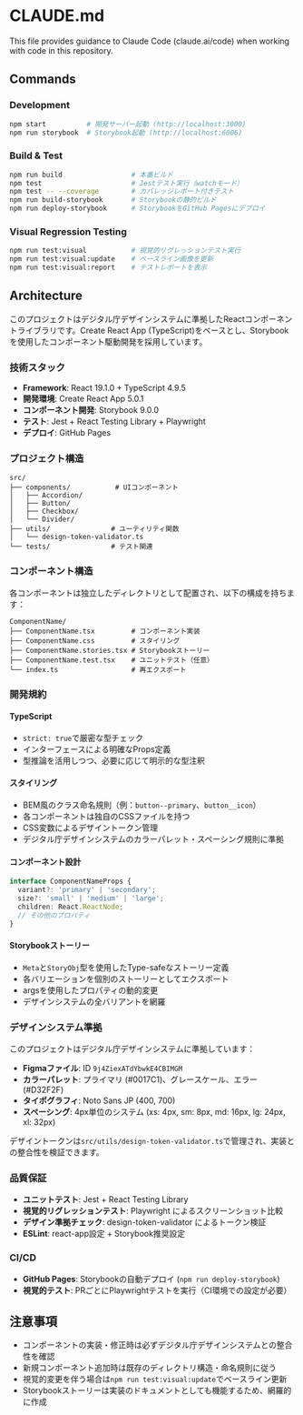 # CLAUDE.md

This file provides guidance to Claude Code (claude.ai/code) when working with code in this repository.

## Commands

### Development

```bash
npm start          # 開発サーバー起動 (http://localhost:3000)
npm run storybook  # Storybook起動 (http://localhost:6006)
```

### Build & Test

```bash
npm run build                 # 本番ビルド
npm test                      # Jestテスト実行（watchモード）
npm test -- --coverage        # カバレッジレポート付きテスト
npm run build-storybook       # Storybookの静的ビルド
npm run deploy-storybook      # StorybookをGitHub Pagesにデプロイ
```

### Visual Regression Testing

```bash
npm run test:visual           # 視覚的リグレッションテスト実行
npm run test:visual:update    # ベースライン画像を更新
npm run test:visual:report    # テストレポートを表示
```

## Architecture

このプロジェクトはデジタル庁デザインシステムに準拠したReactコンポーネントライブラリです。Create React App (TypeScript)をベースとし、Storybookを使用したコンポーネント駆動開発を採用しています。

### 技術スタック

- **Framework**: React 19.1.0 + TypeScript 4.9.5
- **開発環境**: Create React App 5.0.1
- **コンポーネント開発**: Storybook 9.0.0
- **テスト**: Jest + React Testing Library + Playwright
- **デプロイ**: GitHub Pages

### プロジェクト構造

```
src/
├── components/           # UIコンポーネント
│   ├── Accordion/
│   ├── Button/
│   ├── Checkbox/
│   └── Divider/
├── utils/               # ユーティリティ関数
│   └── design-token-validator.ts
└── tests/               # テスト関連
```

### コンポーネント構造

各コンポーネントは独立したディレクトリとして配置され、以下の構成を持ちます：

```
ComponentName/
├── ComponentName.tsx         # コンポーネント実装
├── ComponentName.css         # スタイリング
├── ComponentName.stories.tsx # Storybookストーリー
├── ComponentName.test.tsx    # ユニットテスト（任意）
└── index.ts                  # 再エクスポート
```

### 開発規約

#### TypeScript

- `strict: true`で厳密な型チェック
- インターフェースによる明確なProps定義
- 型推論を活用しつつ、必要に応じて明示的な型注釈

#### スタイリング

- BEM風のクラス命名規則（例：`button--primary`、`button__icon`）
- 各コンポーネントは独自のCSSファイルを持つ
- CSS変数によるデザイントークン管理
- デジタル庁デザインシステムのカラーパレット・スペーシング規則に準拠

#### コンポーネント設計

```typescript
interface ComponentNameProps {
  variant?: 'primary' | 'secondary';
  size?: 'small' | 'medium' | 'large';
  children: React.ReactNode;
  // その他のプロパティ
}
```

#### Storybookストーリー

- `Meta`と`StoryObj`型を使用したType-safeなストーリー定義
- 各バリエーションを個別のストーリーとしてエクスポート
- argsを使用したプロパティの動的変更
- デザインシステムの全バリアントを網羅

### デザインシステム準拠

このプロジェクトはデジタル庁デザインシステムに準拠しています：

- **Figmaファイル**: ID `9j4ZiexATdYbwkE4CBIMGM`
- **カラーパレット**: プライマリ (#0017C1)、グレースケール、エラー (#D32F2F)
- **タイポグラフィ**: Noto Sans JP (400, 700)
- **スペーシング**: 4px単位のシステム (xs: 4px, sm: 8px, md: 16px, lg: 24px, xl: 32px)

デザイントークンは`src/utils/design-token-validator.ts`で管理され、実装との整合性を検証できます。

### 品質保証

- **ユニットテスト**: Jest + React Testing Library
- **視覚的リグレッションテスト**: Playwright によるスクリーンショット比較
- **デザイン準拠チェック**: design-token-validator によるトークン検証
- **ESLint**: react-app設定 + Storybook推奨設定

### CI/CD

- **GitHub Pages**: Storybookの自動デプロイ (`npm run deploy-storybook`)
- **視覚的テスト**: PRごとにPlaywrightテストを実行（CI環境での設定が必要）

## 注意事項

- コンポーネントの実装・修正時は必ずデジタル庁デザインシステムとの整合性を確認
- 新規コンポーネント追加時は既存のディレクトリ構造・命名規則に従う
- 視覚的変更を伴う場合は`npm run test:visual:update`でベースライン更新
- Storybookストーリーは実装のドキュメントとしても機能するため、網羅的に作成